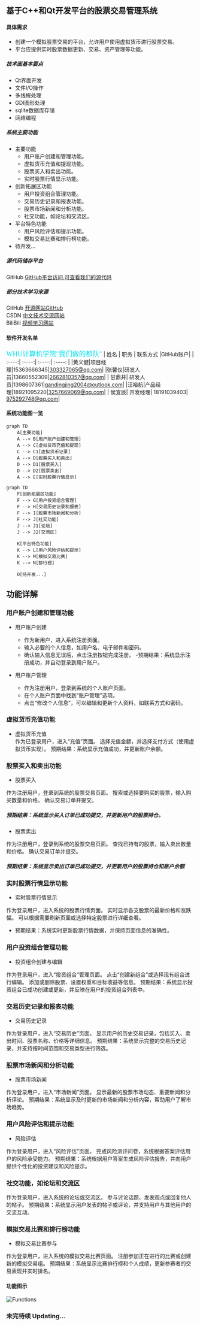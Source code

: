 ## 基于C++和Qt开发平台的股票交易管理系统
#### 具体需求 ####
- 创建一个模拟股票交易的平台，允许用户使用虚拟货币进行股票交易。
- 平台应提供实时股票数据更新、交易、资产管理等功能。

##### 技术面基本要点 #####
- Qt界面开发
- 文件I/O操作
- 多线程处理
- GDI图形处理
- sqlite数据库存储
- 网络编程

##### 系统主要功能 #####
- 主要功能 
    - 用户账户创建和管理功能。
    - 虚拟货币充值和提现功能。
    - 股票买入和卖出功能。
    - 实时股票行情显示功能。
- 创新拓展区功能
    - 用户投资组合管理功能。
    - 交易历史记录和报表功能。
    - 股票市场新闻和分析功能。
    - 社交功能，如论坛和交流区。
- 平台特色功能
    -  用户风险评估和提示功能。
    - 模拟交易比赛和排行榜功能。
- 待开发...

##### 源代码储存平台 #####
GitHub [GitHub平台访问,可查看我们的源代码](https://github.com)<br>
##### 部分技术学习来源 #####
GitHub [开源网站GitHub](https://github.com)<br>
CSDN   [中文技术交流网站](https://github.net)<br>
BiliBili [视频学习网站](https://bilibili.com)<br>
#### 软件开发名单 ####

<font face="楷体" color=purple+green size=4>WHU计算机学院"我们做的都队"</font>
| 姓名 | 职务 | 联系方式 |GitHub账户|
| :----:| :----:| :----:| :----:  |
|黄义健|项目经理|15363666345|303327065@qq.com|
|张馨仪|研发人员|13660552309|2662810357@qq.com|
| 甘鼎井| 研发人员|1398607361|gandingjing2004@outlook.com|
|汪裕航|产品经理|18921095220|3257669069@qq.com|
| 侯宜辰| 开发经理| 18191039403| 975292748@qq.com|
#### 系统功能图一览 ####
```mermaid
graph TD
    A[主要功能] 
    A --> B[用户账户创建和管理]
    A --> C[虚拟货币充值和提现]
    C --> C1[虚拟货币记录]
    A --> D[股票买入和卖出]
    D --> D1[股票买入]
    D --> D2[股票卖出]
    A --> E[实时股票行情显示]
```
```mermaid
graph TD
    F[创新拓展区功能]
    F --> G[用户投资组合管理]
    F --> H[交易历史记录和报表]
    F --> I[股票市场新闻和分析]
    F --> J[社交功能]
    J --> J1[论坛]
    J --> J2[交流区]

    K[平台特色功能]
    K --> L[用户风险评估和提示]
    K --> M[模拟交易比赛]
    K --> N[排行榜]

    O[待开发...]

```
## 功能详解 ##
###  用户账户创建和管理功能 ###
- 用户账户创建

   - 作为新用户，进入系统注册页面。
   - 输入必要的个人信息，如用户名、电子邮件和密码。
   - 确认输入信息无误后，点击注册按钮完成注册。
   -预期结果：系统显示注册成功，并自动登录到用户账户。

- 用户账户管理

   - 作为注册用户，登录到系统的个人账户页面。
   - 在个人账户页面中找到“账户管理”选项。
   - 点击“修改个人信息”，可以编辑和更新个人资料，如联系方式和密码。

### 虚拟货币充值功能 ###
- 虚拟货币充值 <br>
作为已登录用户，进入“充值”页面。
选择充值金额，并选择支付方式（使用虚拟货币实现）。
预期结果：系统显示充值成功，并更新账户余额。


### 股票买入和卖出功能 ###
- 股票买入

作为注册用户，登录到系统的股票交易页面。
搜索或选择要购买的股票，输入购买数量和价格。
确认交易订单并提交。
##### 预期结果：系统显示买入订单已成功提交，并更新用户的股票持仓。 #####

- 股票卖出

作为注册用户，登录到系统的股票交易页面。
查找已持有的股票，输入卖出数量和价格。
确认交易订单并提交。
##### 预期结果：系统显示卖出订单已成功提交，并更新用户的股票持仓和账户余额 #####

### 实时股票行情显示功能 ###
- 实时股票行情显示

作为登录用户，进入系统的股票行情页面。
实时显示各支股票的最新价格和涨跌幅。
可以根据需要刷新页面或选择特定股票进行详细查看。
  - 预期结果：系统实时更新股票行情数据，并保持页面信息的准确性。

### 用户投资组合管理功能 ###
- 投资组合创建与编辑

作为登录用户，进入“投资组合”管理页面。
点击“创建新组合”或选择现有组合进行编辑。
添加或删除股票、设置权重和目标收益等信息。
预期结果：系统显示投资组合已成功创建或更新，并反映在用户的投资组合列表中。

### 交易历史记录和报表功能 ###
- 交易历史记录

作为登录用户，进入“交易历史”页面。
显示用户的历史交易记录，包括买入、卖出时间、股票名称、价格等详细信息。
预期结果：系统显示完整的交易历史记录，并支持按时间范围和交易类型进行筛选。



### 股票市场新闻和分析功能 ###
- 股票市场新闻

作为登录用户，进入“市场新闻”页面。
显示最新的股票市场动态、重要新闻和分析评论。
预期结果：系统显示及时更新的市场新闻和分析内容，帮助用户了解市场趋势。

### 用户风险评估和提示功能 ###
- 风险评估

作为登录用户，进入“风险评估”页面。
完成风险测评问卷，系统根据答案评估用户的风险承受能力。
预期结果：系统根据用户答案生成风险评估报告，并向用户提供个性化的投资建议和风险提示。

### 社交功能，如论坛和交流区 ###

作为登录用户，进入系统的论坛或交流区。
参与讨论话题、发表观点或回复他人的帖子。
预期结果：系统显示用户发表的帖子或评论，并支持用户与其他用户的交流互动。

### 模拟交易比赛和排行榜功能 ###
- 模拟交易比赛参与

作为登录用户，进入系统的模拟交易比赛页面。
注册参加正在进行的比赛或创建新的模拟交易组。
预期结果：系统显示比赛排行榜和个人成绩，更新参赛者的交易表现并实时排名。

#### 功能图示 ####
![](https://pic.imgdb.cn/item/6684a614d9c307b7e93e02a8.png "Functions")

### 未完待续 Updating...
